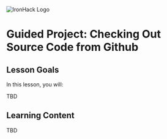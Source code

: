 ![IronHack Logo](https://s3-eu-west-1.amazonaws.com/ih-materials/uploads/upload_d5c5793015fec3be28a63c4fa3dd4d55.png)

# Guided Project: Checking Out Source Code from Github

## Lesson Goals

In this lesson, you will:

TBD

## Learning Content

TBD
